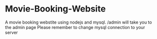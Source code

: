 # Movie-Booking-Website
A movie booking webstite using nodejs and mysql.
/admin will take you to the admin page
Please remember to change mysql connection to your server

